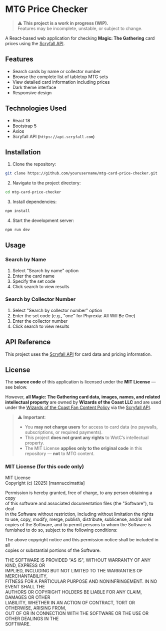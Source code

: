 # MTG Price Checker

> ⚠️ **This project is a work in progress (WIP).**  
> Features may be incomplete, unstable, or subject to change.

A React-based web application for checking **Magic: The Gathering** card prices using the [Scryfall API](https://scryfall.com/docs/api).

## Features

- Search cards by name or collector number
- Browse the complete list of tabletop MTG sets
- View detailed card information including prices
- Dark theme interface
- Responsive design

## Technologies Used

- React 18
- Bootstrap 5
- Axios
- Scryfall API (`https://api.scryfall.com`)

## Installation

1. Clone the repository:
```bash
git clone https://github.com/yourusername/mtg-card-price-checker.git
```

2. Navigate to the project directory:
```bash
cd mtg-card-price-checker
```

3. Install dependencies:
```bash
npm install
```

4. Start the development server:
```bash
npm run dev
```

## Usage

### Search by Name
1. Select "Search by name" option
2. Enter the card name
3. Specify the set code
4. Click search to view results

### Search by Collector Number
1. Select "Search by collector number" option
2. Enter the set code (e.g., "one" for Phyrexia: All Will Be One)
3. Enter the collector number
4. Click search to view results

## API Reference

This project uses the [Scryfall API](https://scryfall.com/docs/api) for card data and pricing information.

## License

The **source code** of this application is licensed under the **MIT License** — see below.

However, **all Magic: The Gathering card data, images, names, and related intellectual property** are owned by **Wizards of the Coast LLC** and are used under the [Wizards of the Coast Fan Content Policy](https://company.wizards.com/en/legal/fan-content-policy) via the [Scryfall API](https://scryfall.com/docs/api).

> ⚠️ **Important**:  
> - You **may not charge users** for access to card data (no paywalls, subscriptions, or required payments).  
> - This project **does not grant any rights** to WotC’s intellectual property.  
> - The MIT License **applies only to the original code** in this repository — **not** to MTG content.

### MIT License (for this code only)

MIT License  
Copyright (c) [2025] [mannuccimattia]  

Permission is hereby granted, free of charge, to any person obtaining a copy  
of this software and associated documentation files (the "Software"), to deal  
in the Software without restriction, including without limitation the rights  
to use, copy, modify, merge, publish, distribute, sublicense, and/or sell  
copies of the Software, and to permit persons to whom the Software is  
furnished to do so, subject to the following conditions:  

The above copyright notice and this permission notice shall be included in all  
copies or substantial portions of the Software.  

THE SOFTWARE IS PROVIDED "AS IS", WITHOUT WARRANTY OF ANY KIND, EXPRESS OR  
IMPLIED, INCLUDING BUT NOT LIMITED TO THE WARRANTIES OF MERCHANTABILITY,  
FITNESS FOR A PARTICULAR PURPOSE AND NONINFRINGEMENT. IN NO EVENT SHALL THE  
AUTHORS OR COPYRIGHT HOLDERS BE LIABLE FOR ANY CLAIM, DAMAGES OR OTHER  
LIABILITY, WHETHER IN AN ACTION OF CONTRACT, TORT OR OTHERWISE, ARISING FROM,  
OUT OF OR IN CONNECTION WITH THE SOFTWARE OR THE USE OR OTHER DEALINGS IN THE  
SOFTWARE.